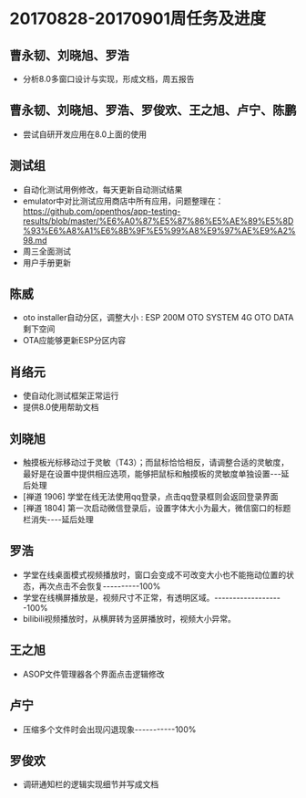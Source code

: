 # 20170828-20170901周任务及进度

## 曹永韧、刘晓旭、罗浩
- 分析8.0多窗口设计与实现，形成文档，周五报告

## 曹永韧、刘晓旭、罗浩、罗俊欢、王之旭、卢宁、陈鹏
- 尝试自研开发应用在8.0上面的使用

## 测试组
- 自动化测试用例修改，每天更新自动测试结果
- emulator中对比测试应用商店中所有应用，问题整理在：https://github.com/openthos/app-testing-results/blob/master/%E6%A0%87%E5%87%86%E5%AE%89%E5%8D%93%E6%A8%A1%E6%8B%9F%E5%99%A8%E9%97%AE%E9%A2%98.md
- 周三全面测试
- 用户手册更新

## 陈威
- oto installer自动分区，调整大小 : ESP 200M   OTO SYSTEM 4G   OTO DATA 剩下空间
- OTA应能够更新ESP分区内容

## 肖络元
- 使自动化测试框架正常运行
- 提供8.0使用帮助文档

## 刘晓旭
- 触摸板光标移动过于灵敏（T43）；而鼠标恰恰相反，请调整合适的灵敏度，最好是在设置中提供相应选项，能够把鼠标和触摸板的灵敏度单独设置---延后处理
- [禅道 1906] 学堂在线无法使用qq登录，点击qq登录框则会返回登录界面
- [禅道 1804] 第一次启动微信登录后，设置字体大小为最大，微信窗口的标题栏消失----延后处理

## 罗浩
- 学堂在线桌面模式视频播放时，窗口会变成不可改变大小也不能拖动位置的状态，再次点击不会恢复----------100%
- 学堂在线横屏播放是，视频尺寸不正常，有透明区域。-------------------100%
- bilibili视频播放时，从横屏转为竖屏播放时，视频大小异常。

## 王之旭
- ASOP文件管理器各个界面点击逻辑修改

## 卢宁
- 压缩多个文件时会出现闪退现象-----------100%

## 罗俊欢
- 调研通知栏的逻辑实现细节并写成文档

